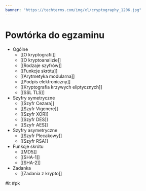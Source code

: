 ```yaml
---
banner: "https://techterms.com/img/xl/cryptography_1206.jpg"
---
```

# Powtórka do egzaminu
- Ogólne
	- [[O kryptografii]]
	- [[O kryptoanalizie]]
	- [[Rodzaje szyfrów]]
	- [[Funkcje skrótu]]
	- [[Arytmetyka modularna]]
	- [[Podpis elektroniczny]]
	- [[Kryptografia krzywych eliptycznych]]
	- [[SSL TLS]]
- Szyfry symetryczne
	- [[Szyfr Cezara]]
	- [[Szyfr Vigenere]]
	- [[Szyfr XOR]]
	- [[Szyfr DES]]
	- [[Szyfr AES]]
- Szyfry asymetryczne
	- [[Szyfr Plecakowy]]
	- [[Szyfr RSA]]
- Funkcje skrótu
	- [[MD5]]
	- [[SHA-1]]
	- [[SHA-2]]
- Zadanka
	- [[Zadania z krypto]]


#it #pk
